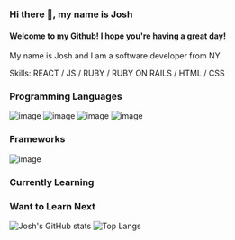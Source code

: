 ### Hi there 👋, my name is Josh
#### Welcome to my Github! I hope you're having a great day!

My name is Josh and I am a software developer from NY.

Skills: REACT / JS / RUBY / RUBY ON RAILS / HTML / CSS

### Programming Languages
![image](https://img.shields.io/badge/JavaScript-323330?style=for-the-badge&logo=javascript&logoColor=F7DF1E) ![image](https://img.shields.io/badge/Ruby-CC342D?style=for-the-badge&logo=ruby&logoColor=white) ![image](https://img.shields.io/badge/HTML5-E34F26?style=for-the-badge&logo=html5&logoColor=white) ![image](https://img.shields.io/badge/CSS3-1572B6?style=for-the-badge&logo=css3&logoColor=white)

### Frameworks
![image](https://img.shields.io/badge/React-20232A?style=for-the-badge&logo=react&logoColor=61DAFB)

### Currently Learning

### Want to Learn Next


![Josh's GitHub stats](https://github-readme-stats.vercel.app/api?username=joshtkim&show_icons=true&theme=dark) ![Top Langs](https://github-readme-stats.vercel.app/api/top-langs/?username=joshtkim&layout=compact&show_icons=true&theme=dark)

